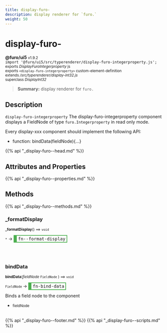 ```yaml
---
title: display-furo-
description: display renderer for `furo.`
weight: 50
---
```


# display-furo-
**@furo/ui5** <small>v1.9.2</small>
<br>`import '@furo/ui5/src/typerenderer/display-furo-integerproperty.js';`<small>
<br>exports *DisplayFuroIntegerproperty* js
<br>exports `<display-furo-integerproperty>` custom-element-definition
<br>extends */src/typerenderer/display-int32.js*
<br>superclass *DisplayInt32*</small>

> **Summary:** display renderer for `furo.`

## Description

`display-furo-integerproperty`
The display-furo-integerproperty component displays a FieldNode of type `furo.Integerproperty` in read only mode.

Every display-xxx component should implement the following API:
- function: bindData(fieldNode){...}

{{% api "_display-furo--head.md" %}}

## Attributes and Properties
{{% api "_display-furo--properties.md" %}}






## Methods
{{% api "_display-furo--methods.md" %}}


### **_formatDisplay**
<small>**_formatDisplay**() ⟹ `void`</small>

<small>`*`</small> →
<span  style="border-width:2px 2px 2px 10px; border-style: solid;border-color:  rgb(76, 175, 80);font-family:monospace; padding:2px 4px;">fn--format-display</span>



<br><br>

### **bindData**
<small>**bindData**(*fieldNode* `FieldNode` ) ⟹ `void`</small>

<small>`FieldNode` </small> →
<span  style="border-width:2px 2px 2px 10px; border-style: solid;border-color:  rgb(76, 175, 80);font-family:monospace; padding:2px 4px;">fn-bind-data</span>

Binds a field node to the component

- <small>fieldNode </small>
<br><br>





{{% api "_display-furo--footer.md" %}}
{{% api "_display-furo--scripts.md" %}}
